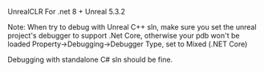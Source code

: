 UnrealCLR For .net 8 + Unreal 5.3.2


Note:
When try to debug with Unreal C++ sln, make sure you set the unreal project's debugger to support .Net Core, otherwise your pdb won't be loaded
  Property->Debugging->Debugger Type, set to Mixed (.NET Core)

Debugging with standalone C# sln should be fine.
